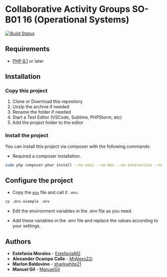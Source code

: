 # Collaborative Activity Groups SO-B01 16 (Operational Systems)

[![Build Status](https://app.travis-ci.com/ManuelGil/laravel-docker.svg?branch=main)](https://app.travis-ci.com/ManuelGil/laravel-docker)

## Requirements

- [PHP 8.1](https://www.php.net/releases/8_1_0.php) or later

## Installation

### Copy this project

1. Clone or Download this repository
2. Unzip the archive if needed
3. Rename the folder if needed
4. Start a Text Editor (VSCode, Sublime, PHPStorm, etc)
5. Add the project folder to the editor

### Install the project

You can install this project via composer with the following commands:

- Required a composer installation.

```bash
sudo php composer.phar install --no-ansi --no-dev --no-interaction --no-progress --optimize-autoloader --no-scripts
```

## Configure the project

- Copy the [`env`](./.env.example) file and call it `.env`.

```bash
cp .env.example .env
```

- Edit the environment variables in the .env file as you need.

- Add these variables in the .env file and replace the values according to your settings.

## Authors

- **Estefania Morales** - [EstefaniaM2](https://github.com/EstefaniaM2)
- **Alexander Ocampo Calle** - [MrAlexs22j](https://github.com/MrAlexs22j)
- **Marlon Baldovino** - [sharkwhite21](https://github.com/sharkwhite21)
- **Manuel Gil** - [ManuelGil](https://github.com/ManuelGil)
